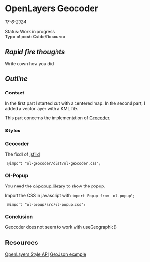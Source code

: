 # OpenLayers Geocoder

*17-6-2024*

Status: Work in progress  
Type of post: Guide/Resource

## *Rapid fire thoughts*

Write down how you did

## *Outline*

### Context

In the first part I started out with a centered map.
In the second part, I added a vector layer with a KML file.

This part concerns the implementation of [Geocoder](https://github.com/Dominique92/ol-geocoder).

### Styles

### Geocoder

The fiddl of [jsfilld](https://jsfiddle.net/jonataswalker/c4qv9afb/)

<code> @import "ol-geocoder/dist/ol-geocoder.css";</code>


### Ol-Popup

You need the [ol-popup library](https://www.npmjs.com/package/ol-popup) to show the popup.

Import the CSS
in javascript with `import Popup from 'ol-popup';`

<code> @import "ol-popup/src/ol-popup.css";</code>

### Conclusion

Geocoder does not seem to work with useGeographic()







## Resources
[OpenLayers Style API](https://openlayers.org/en/latest/apidoc/module-ol_style_Style-Style.html#clone)
[GeoJson example](https://openlayers.org/en/latest/examples/geojson.html)
